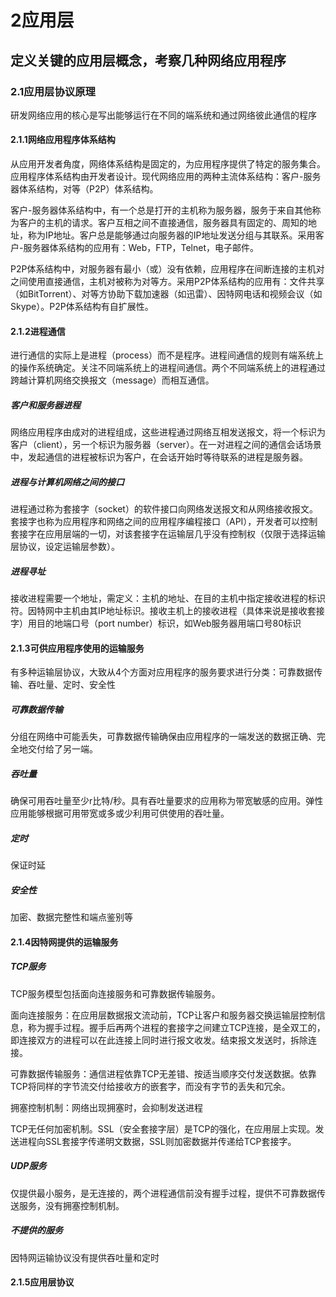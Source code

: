 # 2应用层

## 定义关键的应用层概念，考察几种网络应用程序

### 2.1应用层协议原理

研发网络应用的核心是写出能够运行在不同的端系统和通过网络彼此通信的程序

#### 2.1.1网络应用程序体系结构

从应用开发者角度，网络体系结构是固定的，为应用程序提供了特定的服务集合。应用程序体系结构由开发者设计。现代网络应用的两种主流体系结构：客户-服务器体系结构，对等（P2P）体系结构。

客户-服务器体系结构中，有一个总是打开的主机称为服务器，服务于来自其他称为客户的主机的请求。客户互相之间不直接通信，服务器具有固定的、周知的地址，称为IP地址。客户总是能够通过向服务器的IP地址发送分组与其联系。采用客户-服务器体系结构的应用有：Web，FTP，Telnet，电子邮件。

P2P体系结构中，对服务器有最小（或）没有依赖，应用程序在间断连接的主机对之间使用直接通信，主机对被称为对等方。采用P2P体系结构的应用有：文件共享（如BitTorrent）、对等方协助下载加速器（如迅雷）、因特网电话和视频会议（如Skype）。P2P体系结构有自扩展性。

#### 2.1.2进程通信

进行通信的实际上是进程（process）而不是程序。进程间通信的规则有端系统上的操作系统确定。关注不同端系统上的进程间通信。两个不同端系统上的进程通过跨越计算机网络交换报文（message）而相互通信。

##### 客户和服务器进程

网络应用程序由成对的进程组成，这些进程通过网络互相发送报文，将一个标识为客户（client），另一个标识为服务器（server）。在一对进程之间的通信会话场景中，发起通信的进程被标识为客户，在会话开始时等待联系的进程是服务器。

##### 进程与计算机网络之间的接口

进程通过称为套接字（socket）的软件接口向网络发送报文和从网络接收报文。套接字也称为应用程序和网络之间的应用程序编程接口（API），开发者可以控制套接字在应用层端的一切，对该套接字在运输层几乎没有控制权（仅限于选择运输层协议，设定运输层参数）。

##### 进程寻址

接收进程需要一个地址，需定义：主机的地址、在目的主机中指定接收进程的标识符。因特网中主机由其IP地址标识。接收主机上的接收进程（具体来说是接收套接字）用目的地端口号（port number）标识，如Web服务器用端口号80标识

#### 2.1.3可供应用程序使用的运输服务

有多种运输层协议，大致从4个方面对应用程序的服务要求进行分类：可靠数据传输、吞吐量、定时、安全性

##### 可靠数据传输

分组在网络中可能丢失，可靠数据传输确保由应用程序的一端发送的数据正确、完全地交付给了另一端。

##### 吞吐量

确保可用吞吐量至少r比特/秒。具有吞吐量要求的应用称为带宽敏感的应用。弹性应用能够根据可用带宽或多或少利用可供使用的吞吐量。

##### 定时

保证时延

##### 安全性

加密、数据完整性和端点鉴别等

#### 2.1.4因特网提供的运输服务

##### TCP服务

TCP服务模型包括面向连接服务和可靠数据传输服务。

面向连接服务：在应用层数据报文流动前，TCP让客户和服务器交换运输层控制信息，称为握手过程。握手后再两个进程的套接字之间建立TCP连接，是全双工的，即连接双方的进程可以在此连接上同时进行报文收发。结束报文发送时，拆除连接。

可靠数据传输服务：通信进程依靠TCP无差错、按适当顺序交付发送数据。依靠TCP将同样的字节流交付给接收方的嵌套字，而没有字节的丢失和冗余。

拥塞控制机制：网络出现拥塞时，会抑制发送进程

TCP无任何加密机制。SSL（安全套接字层）是TCP的强化，在应用层上实现。发送进程向SSL套接字传递明文数据，SSL则加密数据并传递给TCP套接字。

##### UDP服务

仅提供最小服务，是无连接的，两个进程通信前没有握手过程，提供不可靠数据传送服务，没有拥塞控制机制。

##### 不提供的服务

因特网运输协议没有提供吞吐量和定时

#### 2.1.5应用层协议